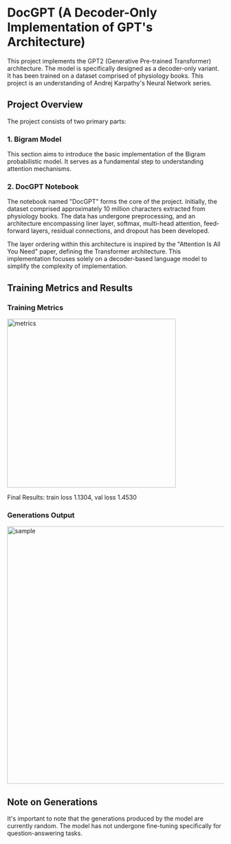 # DocGPT (A Decoder-Only Implementation of GPT's Architecture)

This project implements the GPT2 (Generative Pre-trained Transformer) architecture. The model is specifically designed as a decoder-only variant. It has been trained on a dataset comprised of physiology books. This project is an understanding of Andrej Karpathy's Neural Network series.

## Project Overview

The project consists of two primary parts:

### 1. Bigram Model

This section aims to introduce the basic implementation of the Bigram probabilistic model. It serves as a fundamental step to understanding attention mechanisms.

### 2. DocGPT Notebook

The notebook named "DocGPT" forms the core of the project. Initially, the dataset comprised approximately 10 million characters extracted from physiology books. The data has undergone preprocessing, and an architecture encompassing liner layer, softmax, multi-head attention, feed-forward layers, residual connections, and dropout has been developed.

The layer ordering within this architecture is inspired by the "Attention Is All You Need" paper, defining the Transformer architecture. This implementation focuses solely on a decoder-based language model to simplify the complexity of implementation.

## Training Metrics and Results

### Training Metrics

<img width="392" alt="metrics" src="https://github.com/JeethuSrini/Doctor-GPT/assets/85613102/36d3403f-c8eb-4ad7-9a9f-5f2be20fca39">

Final Results: train loss 1.1304, val loss 1.4530

### Generations Output

<img width="598" alt="sample" src="https://github.com/JeethuSrini/Doctor-GPT/assets/85613102/f65f29d0-9072-43ba-9f37-5bf79561c99d">

## Note on Generations

It's important to note that the generations produced by the model are currently random. The model has not undergone fine-tuning specifically for question-answering tasks.
